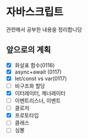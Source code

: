 # 자바스크립트

관련해서 공부한 내용을 정리합니당

## 앞으로의 계획

- [x] 화살표 함수(0116)
- [x] async+await (0117)
- [x] let/const vs var(0117)
- [ ] 비구조화 할당
- [x] 이터레이터, 제너레이터
- [ ] 이벤트리스너, 이벤트
- [ ] 클로저
- [x] 프로토타입
- [ ] 클래스
- [ ] 심볼
